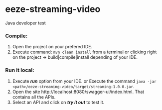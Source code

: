 # eeze-streaming-video
Java developer test

### Compile:
1. Open the project on your prefered IDE.
2. Execute command: `mvn clean install` from a terminal or clicking right on the project -> build|compile|install depending of your IDE.

### Run it local:
1. Execute ***run*** option from your IDE. or Execute the command `java -jar <path>/eeze-streaming-video/target/streaming-1.0.0.jar`.
2. Open the site http://localhost:8080/swagger-ui/index.html. That contains all the APIs.
3. Select an API and click on ***try it out*** to test it.

   
